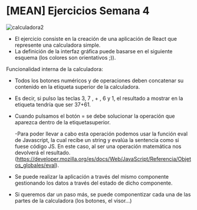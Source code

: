 # [MEAN] Ejercicios Semana 4

![calculadora2](https://user-images.githubusercontent.com/44214019/114312460-0c5bb800-9af3-11eb-841d-70eb6548e648.png)

- El ejercicio consiste en la creación de una aplicación de React que represente una calculadora simple.
- La definición de la interfaz gráfica puede basarse en el siguiente esquema (los colores son orientativos ;)).

Funcionalidad interna de la calculadora:
- Todos los botones numéricos y de operaciones deben concatenar su contenido en la etiqueta superior de la calculadora.

- Es decir, si pulso las teclas 3, 7 , + , 6 y 1, el resultado a mostrar en la etiqueta tendría que ser 37+61.

- Cuando pulsamos el botón = se debe solucionar la operación que aparezca dentro de la etiquetasuperior.

    -Para poder llevar a cabo esta operación podemos usar la función eval de Javascript, la cual 
    recibe un string y evalúa la sentencia como si fuese código JS. En este caso, al ser una
    operación matemática nos devolverá el resultado.
    (https://developer.mozilla.org/es/docs/Web/JavaScript/Referencia/Objetos_globales/eval).

- Se puede realizar la aplicación a través del mismo componente gestionando los datos a través del estado de
dicho componente.
- Si queremos dar un paso más, se puede componentizar cada una de las partes de la calculadora (los
botones, el visor...)
